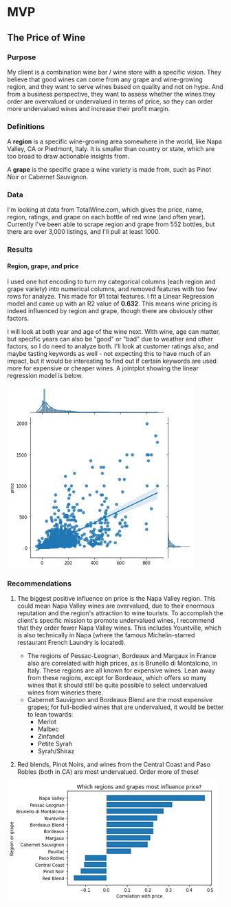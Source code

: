 # MVP
## The Price of Wine

### Purpose
My client is a combination wine bar / wine store with a specific vision. They believe that good wines can come from any grape and wine-growing region, and they want to serve wines based on quality and not on hype. And from a business perspective, they want to assess whether the wines they order are overvalued or undervalued in terms of price, so they can order more undervalued wines and increase their profit margin.

### Definitions
A **region** is a specific wine-growing area somewhere in the world, like Napa Valley, CA or Piedmont, Italy. It is smaller than country or state, which are too broad to draw actionable insights from.

A **grape** is the specific grape a wine variety is made from, such as Pinot Noir or Cabernet Sauvignon.

### Data
I'm looking at data from TotalWine.com, which gives the price, name, region, ratings, and grape on each bottle of red wine (and often year). Currently I've been able to scrape region and grape from 552 bottles, but there are over 3,000 listings, and I'll pull at least 1000.

### Results 
#### Region, grape, and price
I used one hot encoding to turn my categorical columns (each region and grape variety) into numerical columns, and removed features with too few rows for analyze. This made for 91 total features. I fit a Linear Regression model and came up with an R2 value of **0.632**. This means wine pricing is indeed influenced by region and grape, though there are obviously other factors.

I will look at both year and age of the wine next. With wine, age can matter, but specific years can also be "good" or "bad" due to weather and other factors, so I do need to analyze both. I'll look at customer ratings also, and maybe tasting keywords as well - not expecting this to have much of an impact, but it would be interesting to find out if certain keywords are used more for expensive or cheaper wines. A jointplot showing the linear regression model is below.

![](https://raw.githubusercontent.com/Elaela22/wine_prices/main/joint_plot.png)

### Recommendations
1. The biggest positive influence on price is the Napa Valley region. This could mean Napa Valley wines are overvalued, due to their enormous reputation and the region's attraction to wine tourists. To accomplish the client's specific mission to promote undervalued wines, I recommend that they order fewer Napa Valley wines. This includes Yountville, which is also technically in Napa (where the famous Michelin-starred restaurant French Laundry is located).
	* The regions of Pessac-Leognan, Bordeaux and Margaux in France also are correlated with high prices, as is Brunello di Montalcino, in Italy. These regions are all known for expensive wines. Lean away from these regions, except for Bordeaux, which offers so many wines that it should still be quite possible to select undervalued wines from wineries there.
	* Cabernet Sauvignon and Bordeaux Blend are the most expensive grapes; for full-bodied wines that are undervalued, it would be better to lean towards:
		*  Merlot
		*  Malbec
		*  Zinfandel
		*  Petite Syrah
		*  Syrah/Shiraz

2. Red blends, Pinot Noirs, and wines from the Central Coast and Paso Robles (both in CA) are most undervalued. Order more of these!


![](https://raw.githubusercontent.com/Elaela22/wine_prices/main/wine_corrs.png)
